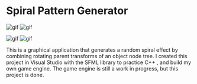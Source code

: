Spiral Pattern Generator
========================

![gif](https://imgur.com/L83htSk.gif)
![gif](https://imgur.com/U2A1pVY.gif)

![gif](https://imgur.com/ZV2DPVi.gif)
![gif](https://imgur.com/wjezbKK.gif)

This is a graphical application that generates a random spiral effect by combining rotating parent transforms of an object node tree. I created this project in Visual Studio with the SFML library to practice C++ , and build my own game engine. The game engine is still a work in progress, but this project is done.
